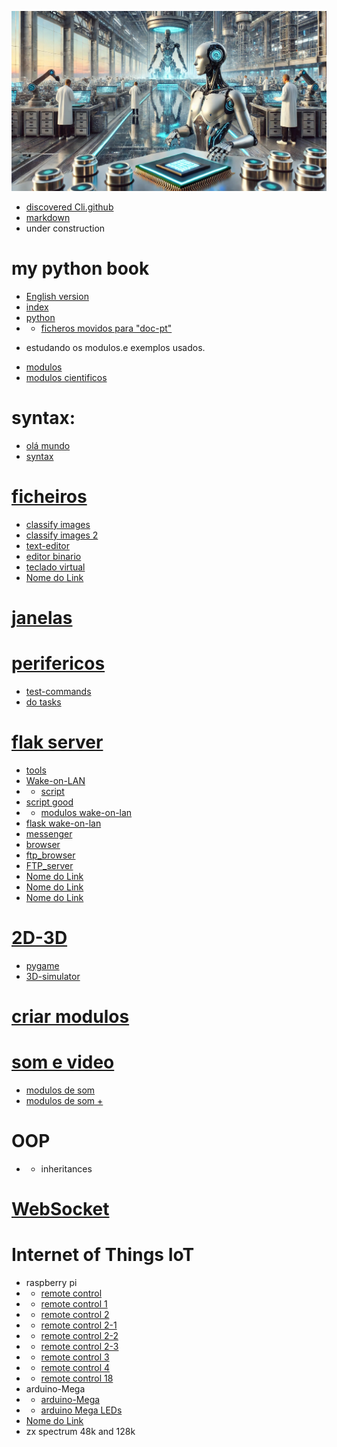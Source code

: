 ![today](https://github.com/0joseDark/my-python-book/blob/main/imagens/fabrica-futurista-2.jpg)
- [discovered Cli.github](https://github.com/0joseDark/discovered_Cli.github)
- [markdown](https://github.com/0joseDark/my-python-book/blob/main/markdown.md)
- under construction
# my python book
- [English version](https://github.com/0joseDark/my-python-book/blob/main/English/README.md)
- [index](https://github.com/0joseDark/my-python-book/blob/main/index.md)
- [python](https://github.com/0joseDark/my-python-book/blob/main/python.md)
- - [ficheros movidos para "doc-pt"](https://github.com/0joseDark/my-python-book/tree/main/doc-pt)

* estudando os modulos.e exemplos usados.
- [modulos](https://github.com/0joseDark/my-python-book/blob/main/modulos.md)
- [modulos cientificos](https://github.com/0joseDark/my-python-book/blob/main/modulos-cientificos.md)
# syntax:
- [olá mundo](https://github.com/0joseDark/my-python-book/blob/main/scripts/ol%C3%A1_mundo.py)
- [syntax](https://github.com/0joseDark/my-python-book/blob/main/scripts/syntax.py)
# [ficheiros](https://github.com/0joseDark/my-python-book/blob/main/ficheiros.md)
- [classify images](https://github.com/0joseDark/classify-images)
- [classify images 2](https://github.com/0joseDark/classify-images-2)
- [text-editor](https://github.com/0joseDark/text-editor)
- [editor binario](https://github.com/0joseDark/editor-binario)
- [teclado virtual](https://github.com/0joseDark/teclado-pt-PT)
- [Nome do Link](caminho/para/o/file.md)




# [janelas](https://github.com/0joseDark/my-python-book/blob/main/janelas.md)
# [perifericos](https://github.com/0joseDark/my-python-book/blob/main/perifericos.md)
- [test-commands](https://github.com/0joseDark/test-commands)
- [do tasks](https://github.com/0joseDark/do-tasks)
# [flak server](https://github.com/0joseDark/my-python-book/blob/main/flask-server.md)
- [tools](https://github.com/0joseDark/firewall-tools)
- [Wake-on-LAN](https://github.com/0joseDark/Wake-on-LAN/blob/main/README.md)
- - [script](https://github.com/0joseDark/wake-on-lan-1)
- [script good](https://github.com/0joseDark/wake-on-lan-0)
- - [modulos wake-on-lan](https://github.com/0joseDark/wake-on-lan-0/blob/main/modulo-wake-on-lan.md)
- [flask wake-on-lan](https://github.com/0joseDark/flask-wake-on-lan)
- [messenger](https://github.com/0joseDark/messenger)
- [browser](https://github.com/0joseDark/browser)
- [ftp_browser](https://github.com/0joseDark/ftp_browser)
- [FTP_server](https://github.com/0joseDark/FTP_server)
- [Nome do Link](caminho/para/o/file.md)
- [Nome do Link](caminho/para/o/file.md)
- [Nome do Link](caminho/para/o/file.md)
# [2D-3D](https://github.com/0joseDark/my-python-book/blob/main/2D-3D.md)
- [pygame](https://github.com/0joseDark/test-with-pygame)
- [3D-simulator](https://github.com/0joseDark/3D-simulator)
# [criar modulos](https://github.com/0joseDark/my-python-book/blob/main/criar-modulos.md)
# [som e video](https://github.com/0joseDark/my-python-book/blob/main/som-v%C3%ADdeo.md)
- [modulos de som](https://github.com/0joseDark/my-python-book/blob/main/modulos-som.md)
- [modulos de som +](https://github.com/0joseDark/my-python-book/blob/main/modulos-som-1.md)
# OOP
- - inheritances
# [WebSocket](https://github.com/0joseDark/my-python-book/blob/main/WebSocket.md)
# Internet of Things IoT
- raspberry pi
- - [remote control](https://github.com/0joseDark/Remote-Control)
- - [remote control 1](https://github.com/0joseDark/Remote-Control-1)
- - [remote control 2](https://github.com/0joseDark/remote-control-2)
- - [remote control 2-1](https://github.com/0joseDark/remote-control-2-1)
- - [remote control 2-2](https://github.com/0joseDark/remote-control-2-2)
- - [remote control 2-3](https://github.com/0joseDark/remote-contrl-2-3)
- - [remote control 3](https://github.com/0joseDark/remote-control-3)
- - [remote control 4](https://github.com/0joseDark/remote-control-4)
- - [remote control 18](https://github.com/0joseDark/remote-control-18)
- arduino-Mega
- - [arduino-Mega](https://github.com/0joseDark/my-python-book/blob/main/mega-arduino.md)
- - [arduino Mega LEDs](https://github.com/0joseDark/test-Arduino-Mega)
- [Nome do Link](caminho/para/o/file.md)
- zx spectrum 48k and 128k

